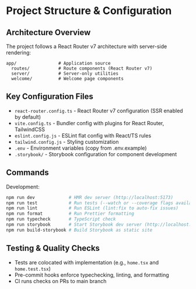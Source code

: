 # Project Structure & Configuration

## Architecture Overview

The project follows a React Router v7 architecture with server-side rendering:

```
app/                # Application source
  routes/           # Route components (React Router v7)
  server/           # Server-only utilities
  welcome/          # Welcome page components
```

## Key Configuration Files

- `react-router.config.ts` - React Router v7 configuration (SSR enabled by default)
- `vite.config.ts` - Bundler config with plugins for React Router, TailwindCSS
- `eslint.config.js` - ESLint flat config with React/TS rules
- `tailwind.config.js` - Styling customization
- `.env` - Environment variables (copy from .env.example)
- `.storybook/` - Storybook configuration for component development

## Commands

Development:

```bash
npm run dev             # HMR dev server (http://localhost:5173)
npm run test            # Run tests (--watch or --coverage flags available)
npm run lint            # Run ESLint (lint:fix to auto-fix issues)
npm run format          # Run Prettier formatting
npm run typecheck       # TypeScript check
npm run storybook       # Start Storybook dev server (http://localhost:6006)
npm run build-storybook # Build Storybook as static site
```

## Testing & Quality Checks

- Tests are colocated with implementation (e.g., `home.tsx` and `home.test.tsx`)
- Pre-commit hooks enforce typechecking, linting, and formatting
- CI runs checks on PRs to main branch
